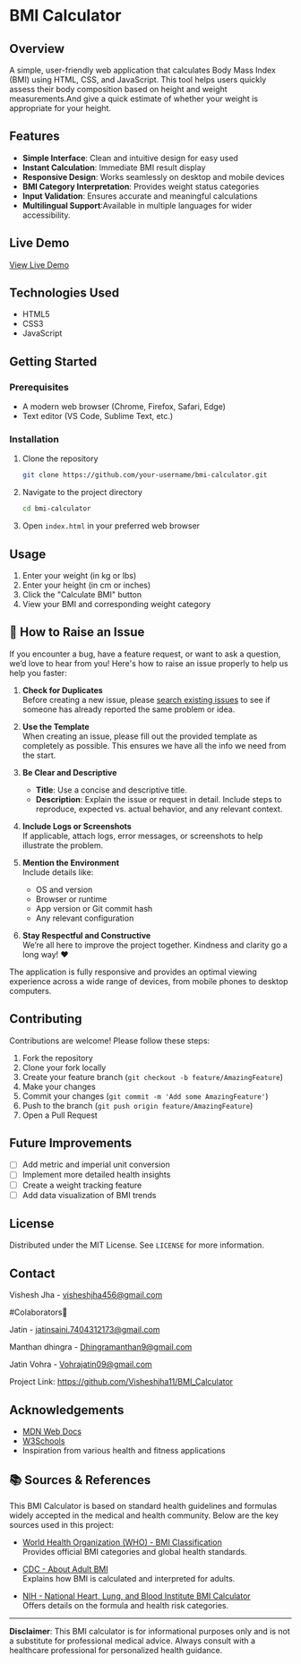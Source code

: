 # BMI Calculator

## Overview

A simple, user-friendly web application that calculates Body Mass Index (BMI) using HTML, CSS, and JavaScript. This tool helps users quickly assess their body composition based on height and weight measurements.And give a quick estimate of whether your weight is appropriate for your height.

## Features

- **Simple Interface**: Clean and intuitive design for easy used
- **Instant Calculation**: Immediate BMI result display
- **Responsive Design**: Works seamlessly on desktop and mobile devices
- **BMI Category Interpretation**: Provides weight status categories
- **Input Validation**: Ensures accurate and meaningful calculations
- **Multilingual Support**:Available in multiple languages for wider accessibility.


## Live Demo

[View Live Demo](https://Visheshjha11.github.io/bmi-calculator)

## Technologies Used

- HTML5
- CSS3
- JavaScript

## Getting Started

### Prerequisites

- A modern web browser (Chrome, Firefox, Safari, Edge)
- Text editor (VS Code, Sublime Text, etc.)

### Installation

1. Clone the repository
   ```bash
   git clone https://github.com/your-username/bmi-calculator.git
   ```

2. Navigate to the project directory
   ```bash
   cd bmi-calculator
   ```

3. Open `index.html` in your preferred web browser

## Usage

1. Enter your weight (in kg or lbs)
2. Enter your height (in cm or inches)
3. Click the "Calculate BMI" button
4. View your BMI and corresponding weight category

## 🐛 How to Raise an Issue

If you encounter a bug, have a feature request, or want to ask a question, we’d love to hear from you! Here's how to raise an issue properly to help us help you faster:

1. **Check for Duplicates**  
   Before creating a new issue, please [search existing issues](../../issues) to see if someone has already reported the same problem or idea.

2. **Use the Template**  
   When creating an issue, please fill out the provided template as completely as possible. This ensures we have all the info we need from the start.

3. **Be Clear and Descriptive**  
   - **Title**: Use a concise and descriptive title.  
   - **Description**: Explain the issue or request in detail. Include steps to reproduce, expected vs. actual behavior, and any relevant context.

4. **Include Logs or Screenshots**  
   If applicable, attach logs, error messages, or screenshots to help illustrate the problem.

5. **Mention the Environment**  
   Include details like:
   - OS and version
   - Browser or runtime
   - App version or Git commit hash
   - Any relevant configuration

6. **Stay Respectful and Constructive**  
   We’re all here to improve the project together. Kindness and clarity go a long way! ❤️


The application is fully responsive and provides an optimal viewing experience across a wide range of devices, from mobile phones to desktop computers.

## Contributing

Contributions are welcome! Please follow these steps:

1. Fork the repository
2. Clone your fork locally
3. Create your feature branch (`git checkout -b feature/AmazingFeature`)
4. Make your changes
5. Commit your changes (`git commit -m 'Add some AmazingFeature'`)
6. Push to the branch (`git push origin feature/AmazingFeature`)
7. Open a Pull Request

## Future Improvements

- [ ] Add metric and imperial unit conversion
- [ ] Implement more detailed health insights
- [ ] Create a weight tracking feature
- [ ] Add data visualization of BMI trends

## License

Distributed under the MIT License. See `LICENSE` for more information.

## Contact

Vishesh Jha - visheshjha456@gmail.com

#Colaborators🤝

Jatin - jatinsaini.7404312173@gmail.com

Manthan dhingra -  Dhingramanthan9@gmail.com

Jatin Vohra - Vohrajatin09@gmail.com

Project Link: https://github.com/Visheshjha11/BMI_Calculator

## Acknowledgements

- [MDN Web Docs](https://developer.mozilla.org/)
- [W3Schools](https://www.w3schools.com/)
- Inspiration from various health and fitness applications

## 📚 Sources & References

This BMI Calculator is based on standard health guidelines and formulas widely accepted in the medical and health community. Below are the key sources used in this project:

- [World Health Organization (WHO) - BMI Classification](https://www.who.int/news-room/fact-sheets/detail/obesity-and-overweight)  
  Provides official BMI categories and global health standards.

- [CDC - About Adult BMI](https://www.cdc.gov/healthyweight/assessing/bmi/adult_bmi/index.html)  
  Explains how BMI is calculated and interpreted for adults.

- [NIH - National Heart, Lung, and Blood Institute BMI Calculator](https://www.nhlbi.nih.gov/health/educational/lose_wt/BMI/bmicalc.htm)  
  Offers details on the formula and health risk categories.


---

**Disclaimer**: This BMI calculator is for informational purposes only and is not a substitute for professional medical advice. Always consult with a healthcare professional for personalized health guidance.
